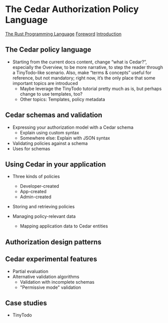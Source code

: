 # The Cedar Authorization Policy Language

[The Rust Programming Language](title-page.md)
[Foreword](foreword.md)
[Introduction](ch00-00-introduction.md)

## The Cedar policy language

- Starting from the current docs content, change “what is Cedar?”, especially the Overview, to be more narrative, to step the reader through a TinyTodo-like scenario. Also, make “terms & concepts” useful for reference, but not mandatory; right now, it’s the only place that some important topics are introduced
    - Maybe leverage the TinyTodo tutorial pretty much as is, but perhaps change to use templates, too?
    - Other topics: Templates, policy metadata

## Cedar schemas and validation

- Expressing your authorization model with a Cedar schema
    - Explain using custom syntax
    - Somewhere else: Explain with JSON syntax
- Validating policies against a schema
- Uses for schemas

## Using Cedar in your application

- Three kinds of policies
    - Developer-created
    - App-created
    - Admin-created

- Storing and retrieving policies

- Managing policy-relevant data
    - Mapping application data to Cedar entities

## Authorization design patterns

## Cedar experimental features

- Partial evaluation 
- Alternative validation algorithms
    - Validation with incomplete schemas
    - "Permissive mode" validation

## Case studies

- TinyTodo
